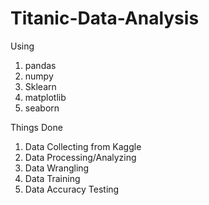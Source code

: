 # Titanic-Data-Analysis

Using
1. pandas
2. numpy
3. Sklearn
4. matplotlib
5. seaborn

Things Done
1. Data Collecting from Kaggle
2. Data Processing/Analyzing
3. Data Wrangling
4. Data Training
5. Data Accuracy Testing
